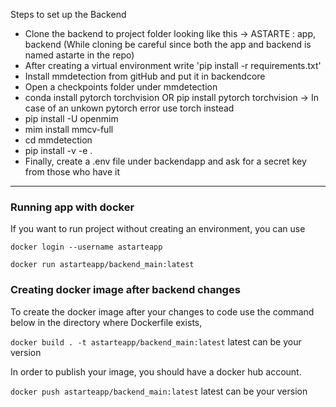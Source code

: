 Steps to set up the Backend
- Clone the backend to project folder looking like this -> ASTARTE : app, backend (While cloning be careful since both the app and backend is named astarte in the repo)
- After creating a virtual environment write 'pip install -r requirements.txt'
- Install mmdetection from gitHub and put it in backendcore
- Open a checkpoints folder under mmdetection
- conda install pytorch torchvision OR pip install pytorch torchvision -> In case of an unkown pytorch error use torch instead
- pip install -U openmim
- mim install mmcv-full
- cd mmdetection
- pip install -v -e .
- Finally, create a .env file under backendapp and ask for a secret key from those who have it

---
### Running app with docker

If you want to run project without creating an environment, you can use

`docker login --username astarteapp`

`docker run astarteapp/backend_main:latest`

### Creating docker image after backend changes

To create the docker image after your changes to code use the command below in the directory where Dockerfile exists,

`docker build . -t astarteapp/backend_main:latest`
latest can be your version

In order to publish your image, you should have a docker hub account.

`docker push astarteapp/backend_main:latest`
latest can be your version



